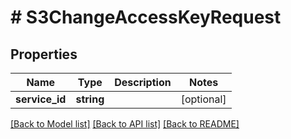 # # S3ChangeAccessKeyRequest

## Properties

Name | Type | Description | Notes
------------ | ------------- | ------------- | -------------
**service_id** | **string** |  | [optional]

[[Back to Model list]](../../README.md#models) [[Back to API list]](../../README.md#endpoints) [[Back to README]](../../README.md)
